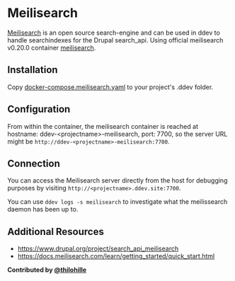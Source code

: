 # Meilisearch

[Meilisearch](https://www.meilisearch.com/) is an open source search-engine and can be used in ddev to handle searchindexes for the Drupal search_api.
Using official meilisearch v0.20.0 container [meilisearch](https://hub.docker.com/r/getmeili/meilisearch).

## Installation

Copy [docker-compose.meilisearch.yaml](docker-compose.meilisearch.yaml) to your project's .ddev folder.

## Configuration

From within the container, the meilisearch container is reached at hostname: ddev-\<projectname\>-meilisearch, port: 7700, so the server URL might be `http://ddev-<projectname>-meilisearch:7700`.

## Connection

You can access the Meilisearch server directly from the host for debugging purposes by visiting `http://<projectname>.ddev.site:7700`.

You can use `ddev logs -s meilisearch` to investigate what the meilissearch daemon has been up to.

## Additional Resources

- https://www.drupal.org/project/search_api_meilisearch
- https://docs.meilisearch.com/learn/getting_started/quick_start.html

**Contributed by [@thilohille](https://github.com/thilohille)**
